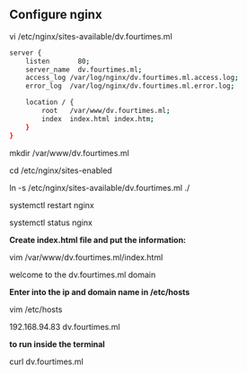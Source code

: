 ## **Configure nginx**

vi /etc/nginx/sites-available/dv.fourtimes.ml

```bash
server {
    listen       80;
    server_name  dv.fourtimes.ml;
    access_log /var/log/nginx/dv.fourtimes.ml.access.log;
    error_log  /var/log/nginx/dv.fourtimes.ml.error.log;

    location / {
        root   /var/www/dv.fourtimes.ml;
        index  index.html index.htm;
    }
}
```

mkdir /var/www/dv.fourtimes.ml

cd /etc/nginx/sites-enabled

ln -s /etc/nginx/sites-available/dv.fourtimes.ml ./

systemctl restart nginx

systemctl status nginx

**Create index.html file and put the information:**

vim /var/www/dv.fourtimes.ml/index.html

welcome to the dv.fourtimes.ml domain

**Enter into the ip and domain name in /etc/hosts**

vim /etc/hosts

192.168.94.83 dv.fourtimes.ml


**to run inside the terminal**

curl dv.fourtimes.ml